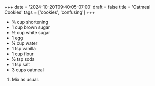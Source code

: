 +++
date = '2024-10-20T09:40:05-07:00'
draft = false
title = 'Oatmeal Cookies'
tags = ['cookies', 'confusing']
+++

* ¾ cup shortening
* 1 cup brown sugar
* ½ cup white sugar
* 1 egg
* ¼ cup water
* 1 tsp vanilla
* 1 cup flour
* ½ tsp soda
* 1 tsp salt
* 3 cups oatmeal

1. Mix as usual.